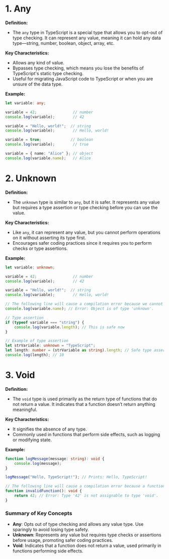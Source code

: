 # 1. Any

**Definition:**
- The `any` type in TypeScript is a special type that allows you to opt-out of type checking. It can represent any value, meaning it can hold any data type—string, number, boolean, object, array, etc.

**Key Characteristics:**
- Allows any kind of value.
- Bypasses type checking, which means you lose the benefits of TypeScript's static type checking.
- Useful for migrating JavaScript code to TypeScript or when you are unsure of the data type.

**Example:**

```typescript
let variable: any;

variable = 42;                // number
console.log(variable);        // 42

variable = "Hello, world!";  // string
console.log(variable);        // Hello, world!

variable = true;             // boolean
console.log(variable);        // true

variable = { name: "Alice" }; // object
console.log(variable.name);   // Alice
```

# 2. Unknown

**Definition:**
- The `unknown` type is similar to `any`, but it is safer. It represents any value but requires a type assertion or type checking before you can use the value.

**Key Characteristics:**
- Like `any`, it can represent any value, but you cannot perform operations on it without asserting its type first.
- Encourages safer coding practices since it requires you to perform checks or type assertions.

**Example:**

```typescript
let variable: unknown;

variable = 42;                // number
console.log(variable);        // 42

variable = "Hello, world!";  // string
console.log(variable);        // Hello, world!

// The following line will cause a compilation error because we cannot access properties directly.
console.log(variable.name); // Error: Object is of type 'unknown'.

// Type assertion
if (typeof variable === "string") {
    console.log(variable.length); // This is safe now
}

// Example of type assertion
let strVariable: unknown = "TypeScript";
let length: number = (strVariable as string).length; // Safe type assertion
console.log(length); // 10
```

# 3. Void

**Definition:**
- The `void` type is used primarily as the return type of functions that do not return a value. It indicates that a function doesn’t return anything meaningful.

**Key Characteristics:**
- It signifies the absence of any type.
- Commonly used in functions that perform side effects, such as logging or modifying state.

**Example:**

```typescript
function logMessage(message: string): void {
    console.log(message);
}

logMessage("Hello, TypeScript!"); // Prints: Hello, TypeScript!

// The following line will cause a compilation error because a function with a void return type cannot return a value.
function invalidFunction(): void {
    return 42; // Error: Type '42' is not assignable to type 'void'.
}
```

### Summary of Key Concepts

- **Any**: Opts out of type checking and allows any value type. Use sparingly to avoid losing type safety.
- **Unknown**: Represents any value but requires type checks or assertions before usage, promoting safer coding practices.
- **Void**: Indicates that a function does not return a value, used primarily in functions performing side effects.

